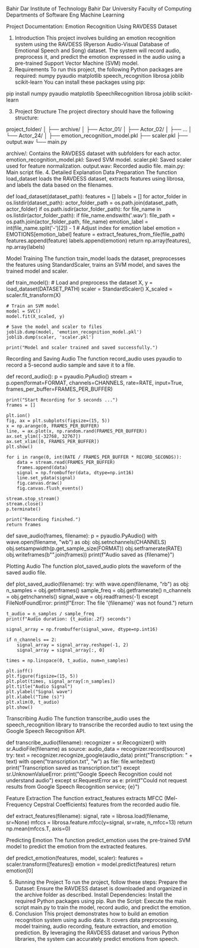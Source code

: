       


Bahir Dar Institute of Technology Bahir Dar University Faculty of Computing Departments of Software  Eng
Machine Learning

Project Documentation: Emotion Recognition Using RAVDESS Dataset


1. Introduction
This project involves building an emotion recognition system using the RAVDESS (Ryerson Audio-Visual Database of Emotional Speech and Song) dataset. The system will record audio, preprocess it, and predict the emotion expressed in the audio using a pre-trained Support Vector Machine (SVM) model.
2. Requirements
To run this project, the following Python packages are required:
numpy
pyaudio
matplotlib
speech_recognition
librosa
joblib
scikit-learn
You can install these packages using pip:

pip install numpy pyaudio matplotlib SpeechRecognition librosa joblib scikit-learn

3. Project Structure
The project directory should have the following structure:

project_folder/
│
├── archive/
│   ├── Actor_01/
│   ├── Actor_02/
│   ├── ...
│   └── Actor_24/
│
├── emotion_recognition_model.pkl
├── scaler.pkl
├── output.wav
└── main.py

archive/: Contains the RAVDESS dataset with subfolders for each actor.
emotion_recognition_model.pkl: Saved SVM model.
scaler.pkl: Saved scaler used for feature normalization.
output.wav: Recorded audio file.
main.py: Main script file.
4. Detailed Explanation
Data Preparation
The function load_dataset loads the RAVDESS dataset, extracts features using librosa, and labels the data based on the filenames.


def load_dataset(dataset_path):
    features = []
    labels = []
    for actor_folder in os.listdir(dataset_path):
        actor_folder_path = os.path.join(dataset_path, actor_folder)
        if os.path.isdir(actor_folder_path):
            for file_name in os.listdir(actor_folder_path):
                if file_name.endswith('.wav'):
                    file_path = os.path.join(actor_folder_path, file_name)
                    emotion_label = int(file_name.split('-')[2]) - 1  # Adjust index for emotion label
                    emotion = EMOTIONS[emotion_label]
                    feature = extract_features_from_file(file_path)
                    features.append(feature)
                    labels.append(emotion)
    return np.array(features), np.array(labels)

Model Training
The function train_model loads the dataset, preprocesses the features using StandardScaler, trains an SVM model, and saves the trained model and scaler.

def train_model():
    # Load and preprocess the dataset
    X, y = load_dataset(DATASET_PATH)
    scaler = StandardScaler()
    X_scaled = scaler.fit_transform(X)
    
    # Train an SVM model
    model = SVC()
    model.fit(X_scaled, y)
    
    # Save the model and scaler to files
    joblib.dump(model, 'emotion_recognition_model.pkl')
    joblib.dump(scaler, 'scaler.pkl')
    
    print("Model and scaler trained and saved successfully.")

Recording and Saving Audio
The function record_audio uses pyaudio to record a 5-second audio sample and save it to a file.

def record_audio():
    p = pyaudio.PyAudio()
    stream = p.open(format=FORMAT,
                    channels=CHANNELS,
                    rate=RATE,
                    input=True,
                    frames_per_buffer=FRAMES_PER_BUFFER)
    
    print("Start Recording for 5 seconds ...")
    frames = []

    plt.ion()
    fig, ax = plt.subplots(figsize=(15, 5))
    x = np.arange(0, FRAMES_PER_BUFFER)
    line, = ax.plot(x, np.random.rand(FRAMES_PER_BUFFER))
    ax.set_ylim([-32768, 32767])
    ax.set_xlim([0, FRAMES_PER_BUFFER])
    plt.show()

    for i in range(0, int(RATE / FRAMES_PER_BUFFER * RECORD_SECONDS)):
        data = stream.read(FRAMES_PER_BUFFER)
        frames.append(data)
        signal = np.frombuffer(data, dtype=np.int16)
        line.set_ydata(signal)
        fig.canvas.draw()
        fig.canvas.flush_events()

    stream.stop_stream()
    stream.close()
    p.terminate()

    print("Recording finished.")
    return frames

def save_audio(frames, filename):
    p = pyaudio.PyAudio()
    with wave.open(filename, "wb") as obj:
        obj.setnchannels(CHANNELS)
        obj.setsampwidth(p.get_sample_size(FORMAT))
        obj.setframerate(RATE)
        obj.writeframes(b"".join(frames))
    print(f"Audio saved as {filename}")

Plotting Audio
The function plot_saved_audio plots the waveform of the saved audio file.

def plot_saved_audio(filename):
    try:
        with wave.open(filename, "rb") as obj:
            n_samples = obj.getnframes()
            sample_freq = obj.getframerate()
            n_channels = obj.getnchannels()
            signal_wave = obj.readframes(-1)
    except FileNotFoundError:
        print(f"Error: The file '{filename}' was not found.")
        return
    
    t_audio = n_samples / sample_freq
    print(f"Audio duration: {t_audio:.2f} seconds")
    
    signal_array = np.frombuffer(signal_wave, dtype=np.int16)
    
    if n_channels == 2:
        signal_array = signal_array.reshape(-1, 2)
        signal_array = signal_array[:, 0]
    
    times = np.linspace(0, t_audio, num=n_samples)
    
    plt.ioff()
    plt.figure(figsize=(15, 5))
    plt.plot(times, signal_array[:n_samples])
    plt.title("Audio Signal")
    plt.ylabel("Signal wave")
    plt.xlabel("Time (s)")
    plt.xlim(0, t_audio)
    plt.show()

Transcribing Audio
The function transcribe_audio uses the speech_recognition library to transcribe the recorded audio to text using the Google Speech Recognition API.

def transcribe_audio(filename):
    recognizer = sr.Recognizer()
    with sr.AudioFile(filename) as source:
        audio_data = recognizer.record(source)
        try:
            text = recognizer.recognize_google(audio_data)
            print("Transcription: " + text)
            with open("transcription.txt", "w") as file:
                file.write(text)
            print("Transcription saved as transcription.txt")
        except sr.UnknownValueError:
            print("Google Speech Recognition could not understand audio")
        except sr.RequestError as e:
            print(f"Could not request results from Google Speech Recognition service; {e}")

Feature Extraction
The function extract_features extracts MFCC (Mel-Frequency Cepstral Coefficients) features from the recorded audio file.

def extract_features(filename):
    signal, rate = librosa.load(filename, sr=None)
    mfccs = librosa.feature.mfcc(y=signal, sr=rate, n_mfcc=13)
    return np.mean(mfccs.T, axis=0)

Predicting Emotion
The function predict_emotion uses the pre-trained SVM model to predict the emotion from the extracted features.


def predict_emotion(features, model, scaler):
    features = scaler.transform([features])
    emotion = model.predict(features)
    return emotion[0]

5. Running the Project
To run the project, follow these steps:
Prepare the Dataset: Ensure the RAVDESS dataset is downloaded and organized in the archive folder as described.
Install Dependencies: Install the required Python packages using pip.
Run the Script: Execute the main script main.py to train the model, record audio, and predict the emotion.
6. Conclusion
This project demonstrates how to build an emotion recognition system using audio data. It covers data preprocessing, model training, audio recording, feature extraction, and emotion prediction. By leveraging the RAVDESS dataset and various Python libraries, the system can accurately predict emotions from speech.


